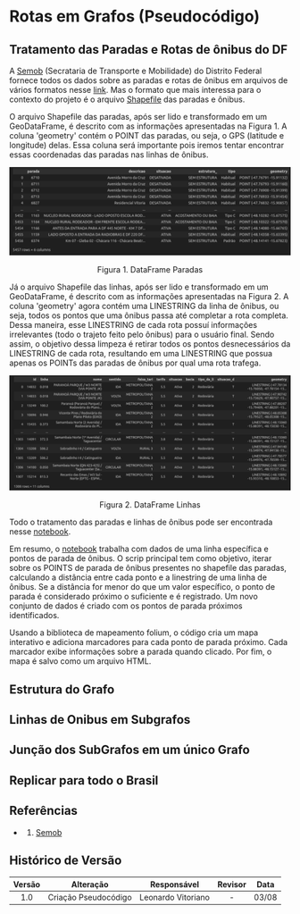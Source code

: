 # Rotas em Grafos (Pseudocódigo)

## Tratamento das Paradas e Rotas de ônibus do DF 
 
A [Semob](https://semob.df.gov.br/) (Secrataria de Transporte e Mobilidade) do Distrito Federal fornece todos os dados sobre as paradas e rotas de ônibus em arquivos de vários formatos nesse [link](https://geoserver.semob.df.gov.br/geoserver/web/wicket/bookmarkable/org.geoserver.web.demo.MapPreviewPage?0&filter=false). Mas o formato que mais interessa para o contexto do projeto é o arquivo [Shapefile](https://residenciaticbrisa.github.io/02_RotaOnibus/#/./Estudos/EstudoShapeFiles?id=_1-o-que-s%c3%a3o-arquivos-shapefiles) das paradas e ônibus. 

O arquivo Shapefile das paradas, após ser lido e transformado em um GeoDataFrame, é descrito com as informações apresentadas na Figura 1. A coluna 'geometry' contém o POINT das paradas, ou seja, o GPS (latitude e longitude) delas. Essa coluna será importante pois iremos tentar encontrar essas coordenadas das paradas nas linhas de ônibus.

![DataFrame Paradas](./assets/dataFrameParadas.png)
<p align="center">Figura 1. DataFrame Paradas</p>

Já o arquivo Shapefile das linhas, após ser lido e transformado em um GeoDataFrame, é descrito com as informações apresentadas na Figura 2. A coluna 'geometry' agora contém uma LINESTRING da linha de ônibus, ou seja, todos os pontos que uma ônibus passa até completar a rota completa. Dessa maneira, esse LINESTRING de cada rota possuí informações irrelevantes (todo o trajeto feito pelo ônibus) para o usuário final. Sendo assim, o objetivo dessa limpeza é retirar todos os pontos desnecessários da LINESTRING de cada rota, resultando em uma LINESTRING que possua apenas os POINTs das paradas de ônibus por qual uma rota trafega.

![DataFrame Linhas](./assets/dataFrameLinhas.png)
<p align="center">Figura 2. DataFrame Linhas</p>


Todo o tratamento das paradas e linhas de ônibus pode ser encontrada nesse [notebook](https://github.com/ResidenciaTICBrisa/02_RotaOnibus/blob/main/docs/Notebooks/testeParadas.ipynb).

Em resumo, o [notebook](https://github.com/ResidenciaTICBrisa/02_RotaOnibus/blob/main/docs/Notebooks/testeParadas.ipynb) trabalha com dados de uma linha específica e pontos de parada de ônibus. O scrip principal tem como objetivo, iterar sobre os POINTS de parada de ônibus presentes no shapefile das paradas, calculando a distância entre cada ponto e a linestring de uma linha de ônibus. Se a distância for menor do que um valor específico, o ponto de parada é considerado próximo o suficiente e é registrado. Um novo conjunto de dados é criado com os pontos de parada próximos identificados.

Usando a biblioteca de mapeamento folium, o código cria um mapa interativo e adiciona marcadores para cada ponto de parada próximo. Cada marcador exibe informações sobre a parada quando clicado. Por fim, o mapa é salvo como um arquivo HTML.

## Estrutura do Grafo

<!-- Após o tratamento das paradas e linhas de ônibus, foi gerada um Data Frame que contém todas as paradas de u

Nó:
Aresta:

Transformar Paradas -->

## Linhas de Onibus em Subgrafos



## Junção dos SubGrafos em um único Grafo




## Replicar para todo o Brasil




## Referências

- 1. [Semob](https://semob.df.gov.br/)

## Histórico de Versão

| Versão | Alteração | Responsável | Revisor | Data  |
| :----: | :-------: | :---------: | :-----: | :---: | 
| 1.0    | Criação Pseudocódigo  | Leonardo Vitoriano | - | 03/08 |



